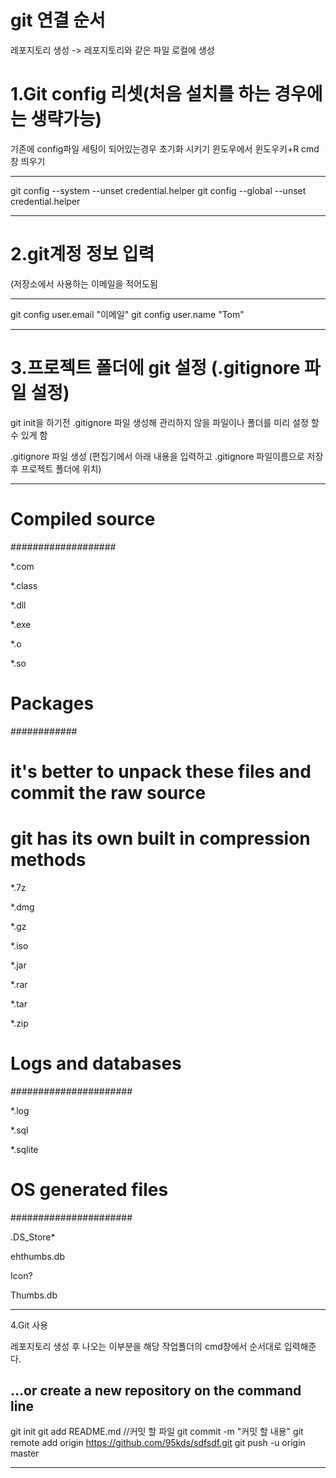 # git 연결 순서

레포지토리 생성 -> 레포지토리와 같은 파일 로컬에 생성

# 1.Git config 리셋(처음 설치를 하는 경우에는 생략가능)
기존에 config파일 세팅이 되어있는경우 초기화 시키기
윈도우에서 윈도우키+R cmd창 띄우기

-----------------------------------------------

git config --system --unset credential.helper
git config --global --unset credential.helper

-----------------------------------------------

# 2.git계정 정보 입력

(저장소에서 사용하는 이메일을 적어도됨

-----------------------------------------------

git config user.email "이메일"
git config user.name "Tom"

-----------------------------------------------


# 3.프로젝트 폴더에 git 설정 (.gitignore 파일 설정)

git init을 하기전 .gitignore 파일 생성해 관리하지 않을 파일이나 폴더를 미리 설정 할 수 있게 함

.gitignore 파일 생성 (편집기에서 아래 내용을 입력하고 .gitignore 파일이름으로 저장 후 프로젝트 폴더에 위치)

-------------------------------------------------------------

# Compiled source #

###################

*.com

*.class

*.dll

*.exe

*.o

*.so

 

# Packages #

############

# it's better to unpack these files and commit the raw source

# git has its own built in compression methods

*.7z

*.dmg

*.gz

*.iso

*.jar

*.rar

*.tar

*.zip

 

# Logs and databases #

######################

*.log

*.sql

*.sqlite

 

# OS generated files #

######################

.DS_Store*

ehthumbs.db

Icon?

Thumbs.db

---------------------------------------------------------

4.Git 사용 

레포지토리 생성 후 나오는 이부분을 
해당 작업폴더의 cmd창에서 순서대로 입력해준다.

…or create a new repository on the command line
---------------------------------------------------------

git init
git add README.md //커밋 할 파일
git commit -m "커밋 할 내용"
git remote add origin https://github.com/95kds/sdfsdf.git
git push -u origin master

----------------------------------------------------------


 